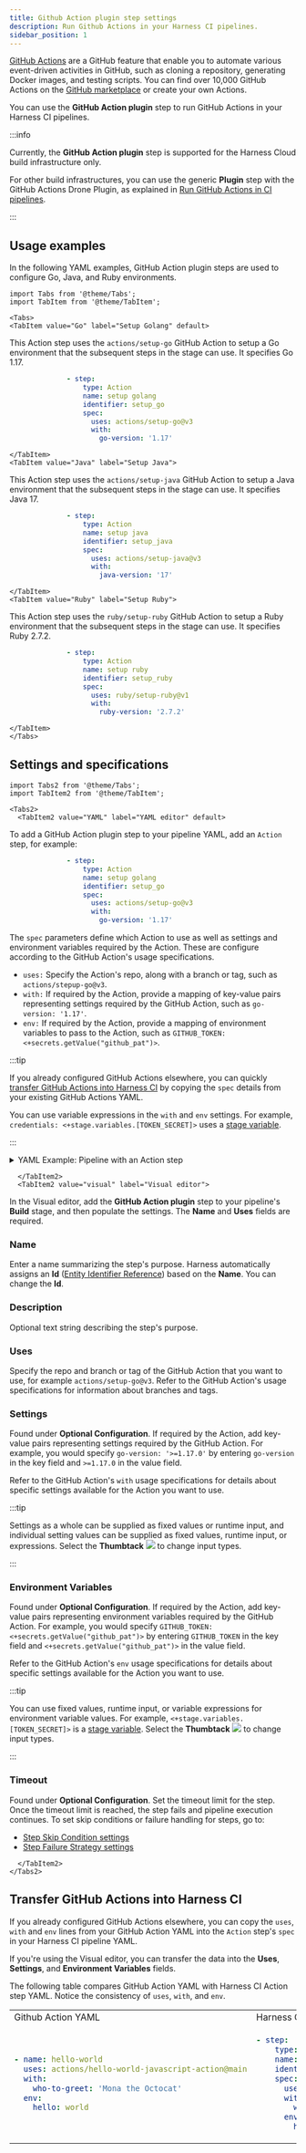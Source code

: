 ```yaml
---
title: Github Action plugin step settings
description: Run Github Actions in your Harness CI pipelines.
sidebar_position: 1
---
```


[GitHub Actions](https://docs.github.com/en/actions/learn-github-actions/understanding-github-actions) are a GitHub feature that enable you to automate various event-driven activities in GitHub, such as cloning a repository, generating Docker images, and testing scripts. You can find over 10,000 GitHub Actions on the [GitHub marketplace](https://github.com/marketplace?type=actions) or create your own Actions.

You can use the **GitHub Action plugin** step to run GitHub Actions in your Harness CI pipelines.

:::info

Currently, the **GitHub Action plugin** step is supported for the Harness Cloud build infrastructure only.

For other build infrastructures, you can use the generic **Plugin** step with the GitHub Actions Drone Plugin, as explained in [Run GitHub Actions in CI pipelines](../use-ci/use-drone-plugins/run-a-git-hub-action-in-cie.md).

:::

## Usage examples

In the following YAML examples, GitHub Action plugin steps are used to configure Go, Java, and Ruby environments.

```mdx-code-block
import Tabs from '@theme/Tabs';
import TabItem from '@theme/TabItem';
```

```mdx-code-block
<Tabs>
<TabItem value="Go" label="Setup Golang" default>
```
This Action step uses the `actions/setup-go` GitHub Action to setup a Go environment that the subsequent steps in the stage can use. It specifies Go 1.17.

```yaml
              - step:
                  type: Action
                  name: setup golang
                  identifier: setup_go
                  spec:
                    uses: actions/setup-go@v3
                    with:
                      go-version: '1.17'
```

```mdx-code-block
</TabItem>
<TabItem value="Java" label="Setup Java">
```

This Action step uses the `actions/setup-java` GitHub Action to setup a Java environment that the subsequent steps in the stage can use. It specifies Java 17.

```yaml
              - step:
                  type: Action
                  name: setup java
                  identifier: setup_java
                  spec:
                    uses: actions/setup-java@v3
                    with:
                      java-version: '17'
```

```mdx-code-block
</TabItem>
<TabItem value="Ruby" label="Setup Ruby">
```

This Action step uses the `ruby/setup-ruby` GitHub Action to setup a Ruby environment that the subsequent steps in the stage can use. It specifies Ruby 2.7.2.

```yaml
              - step:
                  type: Action
                  name: setup ruby
                  identifier: setup_ruby
                  spec:
                    uses: ruby/setup-ruby@v1
                    with:
                      ruby-version: '2.7.2'
```

```mdx-code-block
</TabItem>
</Tabs>
```

## Settings and specifications

```mdx-code-block
import Tabs2 from '@theme/Tabs';
import TabItem2 from '@theme/TabItem';
```

```mdx-code-block
<Tabs2>
  <TabItem2 value="YAML" label="YAML editor" default>
```

To add a GitHub Action plugin step to your pipeline YAML, add an `Action` step, for example:

```yaml
              - step:
                  type: Action
                  name: setup golang
                  identifier: setup_go
                  spec:
                    uses: actions/setup-go@v3
                    with:
                      go-version: '1.17'
```

The `spec` parameters define which Action to use as well as settings and environment variables required by the Action. These are configure according to the GitHub Action's usage specifications.

* `uses:` Specify the Action's repo, along with a branch or tag, such as `actions/stepup-go@v3`.
* `with:` If required by the Action, provide a mapping of key-value pairs representing settings required by the GitHub Action, such as `go-version: '1.17'`.
* `env:` If required by the Action, provide a mapping of environment variables to pass to the Action, such as `GITHUB_TOKEN: <+secrets.getValue("github_pat")>`. <!-- required for private Action repos? -->

:::tip

If you already configured GitHub Actions elsewhere, you can quickly [transfer GitHub Actions into Harness CI](#transfer-github-actions-into-harness-ci) by copying the `spec` details from your existing GitHub Actions YAML.

You can use variable expressions in the `with` and `env` settings. For example, `credentials: <+stage.variables.[TOKEN_SECRET]>` uses a [stage variable](/docs/platform/Pipelines/add-a-stage#option-stage-variables).

:::

<details>
<summary>YAML Example: Pipeline with an Action step</summary>

This pipeline uses a GitHub Action plugin step to install golang version 1.19.5. It then compiles the golang application and runs tests.

```yaml
pipeline:
  name: Build and test golang application
  identifier: Build_test_golang
  projectIdentifier: default
  orgIdentifier: default
  tags: {}
  properties:
    ci:
      codebase:
        connectorRef: Github_connector
        build: <+input>
  stages:
    - stage:
        name: Build golang application
        identifier: Build_golang_application
        description: ""
        type: CI
        spec:
          cloneCodebase: true
          platform:
            os: Linux
            arch: Amd64
          runtime:
            type: Cloud
            spec: {}
          execution:
            steps:
              - step:
                  type: Action
                  name: setup golang
                  identifier: setup_go
                  spec:
                    uses: actions/setup-go@v3
                    with:
                      go-version: 1.19.5
              - step:
                  type: Run
                  name: Build and test
                  identifier: Build_and_test
                  spec:
                    shell: Bash
                    command: |-
                      go build .
                      go test -v ./...
```

</details>

```mdx-code-block
  </TabItem2>
  <TabItem2 value="visual" label="Visual editor">
```

In the Visual editor, add the **GitHub Action plugin** step to your pipeline's **Build** stage, and then populate the settings. The **Name** and **Uses** fields are required.

### Name

Enter a name summarizing the step's purpose. Harness automatically assigns an **Id** ([Entity Identifier Reference](../../platform/20_References/entity-identifier-reference.md)) based on the **Name**. You can change the **Id**.

### Description

Optional text string describing the step's purpose.

### Uses

Specify the repo and branch or tag of the GitHub Action that you want to use, for example `actions/setup-go@v3`. Refer to the GitHub Action's usage specifications for information about branches and tags.

### Settings

Found under **Optional Configuration**. If required by the Action, add key-value pairs representing settings required by the GitHub Action. For example, you would specify `go-version: '>=1.17.0'` by entering `go-version` in the key field and `>=1.17.0` in the value field.

Refer to the GitHub Action's `with` usage specifications for details about specific settings available for the Action you want to use.

:::tip

Settings as a whole can be supplied as fixed values or runtime input, and individual setting values can be supplied as fixed values, runtime input, or expressions. Select the **Thumbtack** ![](./static/icon-thumbtack.png) to change input types.

:::

### Environment Variables

Found under **Optional Configuration**. If required by the Action, add key-value pairs representing environment variables required by the GitHub Action. For example, you would specify `GITHUB_TOKEN: <+secrets.getValue("github_pat")>` by entering `GITHUB_TOKEN` in the key field and `<+secrets.getValue("github_pat")>` in the value field.

Refer to the GitHub Action's `env` usage specifications for details about specific settings available for the Action you want to use.

:::tip

You can use fixed values, runtime input, or variable expressions for environment variable values. For example, `<+stage.variables.[TOKEN_SECRET]>` is a [stage variable](/docs/platform/Pipelines/add-a-stage#option-stage-variables). Select the **Thumbtack** ![](./static/icon-thumbtack.png) to change input types.

:::

<!-- Assuming that the token requirement for private action repos also applies to this step? -->

### Timeout

Found under **Optional Configuration**. Set the timeout limit for the step. Once the timeout limit is reached, the step fails and pipeline execution continues. To set skip conditions or failure handling for steps, go to:

* [Step Skip Condition settings](../../platform/8_Pipelines/w_pipeline-steps-reference/step-skip-condition-settings.md)
* [Step Failure Strategy settings](../../platform/8_Pipelines/w_pipeline-steps-reference/step-failure-strategy-settings.md)

```mdx-code-block
  </TabItem2>
</Tabs2>
```

## Transfer GitHub Actions into Harness CI

If you already configured GitHub Actions elsewhere, you can copy the `uses`, `with` and `env` lines from your GitHub Action YAML into the `Action` step's `spec` in your Harness CI pipeline YAML.

If you're using the Visual editor, you can transfer the data into the **Uses**, **Settings**, and **Environment Variables** fields.

The following table compares GitHub Action YAML with Harness CI Action step YAML. Notice the consistency of `uses`, `with`, and `env`.

<table>
<tr>
<td> Github Action YAML </td> <td> Harness CI Action step YAML </td>
</tr>
<tr>
<td>

```yaml
- name: hello-world
  uses: actions/hello-world-javascript-action@main
  with:
    who-to-greet: 'Mona the Octocat'
  env:
    hello: world
```

</td>
<td>

```yaml
- step:
    type: Action
    name: hello world
    identifier: hello_world
    spec:
      uses: actions/hello-world-javascript-action@main
      with:
        who-to-greet: 'Mona the Octocat'
      env:
        hello: world
```

</td>
</tr>
</table>
